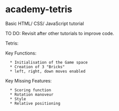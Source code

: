 # academy-tetris # 


Basic HTML/ CSS/ JavaScript tutorial 

TO DO: 
  Revisit after other tutorials to improve code.

Tetris:

Key Functions:

      * Initialisation of the Game space
      * Creation of 3 "Bricks"
      * left, right, down moves enabled

Key Missing Features:

      * Scoring function
      * Rotation manoveur 
      * Style
      * Relative positioning 
